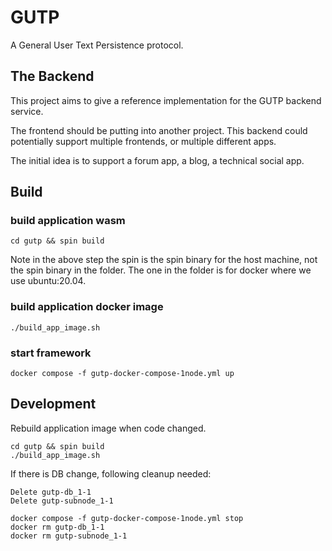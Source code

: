 # GUTP

A General User Text Persistence protocol.

## The Backend
 
This project aims to give a reference implementation for the GUTP backend service.

The frontend should be putting into another project. This backend could potentially support multiple frontends, or multiple different apps.

The initial idea is to support a forum app, a blog, a technical social app.

## Build

### build application wasm

```
cd gutp && spin build
```

Note in the above step the spin is the spin binary for the host machine, not the spin binary in the folder.
The one in the folder is for docker where we use ubuntu:20.04.

### build application docker image

```
./build_app_image.sh
```

### start framework

```
docker compose -f gutp-docker-compose-1node.yml up
```

## Development

Rebuild application image when code changed.

```
cd gutp && spin build
./build_app_image.sh
```

If there is DB change, following cleanup needed:

    Delete gutp-db_1-1
    Delete gutp-subnode_1-1

```
docker compose -f gutp-docker-compose-1node.yml stop
docker rm gutp-db_1-1
docker rm gutp-subnode_1-1
```
